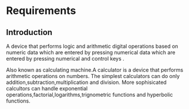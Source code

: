 # Requirements
## Introduction

A device that performs logic and arithmetic digital operations based on numeric data which are entered by pressing numerical data which are entered by pressing numerical and control keys .

Also known as calculating machine.A calculator is a device that performs arithmetic operations on numbers. The simplest calculators can do only addition,subtraction,multiplication and division. More sophisicated calcultors can handle exponential operations,factorial,logarithms,trignometric functions and hyperbolic functions.
